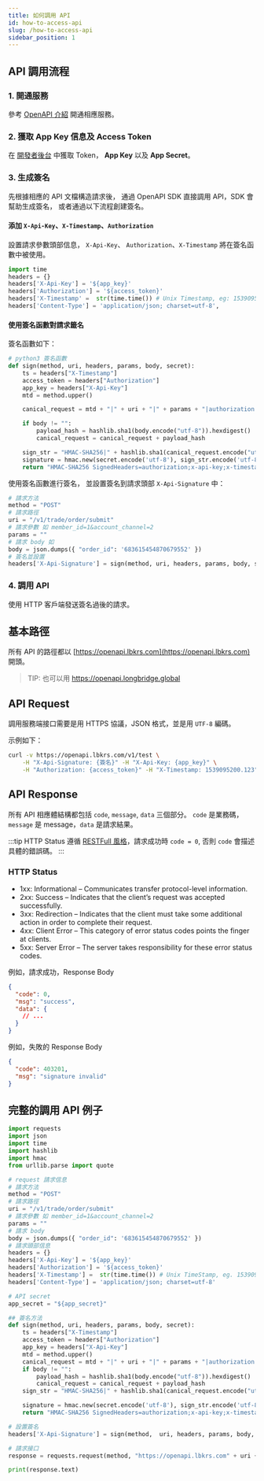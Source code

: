 ```yaml
---
title: 如何調用 API
id: how-to-access-api
slug: /how-to-access-api
sidebar_position: 1
---
```


## API 調用流程

### 1. 開通服務

參考 [OpenAPI 介紹](../docs/#如何開通) 開通相應服務。

### 2. 獲取 App Key 信息及 Access Token

在 [開發者後台](https://open.longbridgeapp.com/account) 中獲取 Token， **App Key** 以及 **App Secret**。

### 3. 生成簽名

先根據相應的 API 文檔構造請求後， 通過 OpenAPI SDK 直接調用 API，SDK 會幫助生成簽名， 或者通過以下流程創建簽名。

#### 添加 `X-Api-Key`、`X-Timestamp`、`Authorization`

設置請求參數頭部信息， `X-Api-Key`、 `Authorization`、`X-Timestamp` 將在簽名函數中被使用。

```python
import time
headers = {}
headers['X-Api-Key'] = '${app_key}'
headers['Authorization'] = '${access_token}'
headers['X-Timestamp' =  str(time.time()) # Unix Timestamp, eg: 1539095200.123
headers['Content-Type'] = 'application/json; charset=utf-8',
```

#### 使用簽名函數對請求籤名

簽名函數如下：

```py
# python3 簽名函數
def sign(method, uri, headers, params, body, secret):
    ts = headers["X-Timestamp"]
    access_token = headers["Authorization"]
    app_key = headers["X-Api-Key"]
    mtd = method.upper()

    canical_request = mtd + "|" + uri + "|" + params + "|authorization:" + access_token + "\nx-api-key:" + app_key + "\nx-timestamp:" + ts + "\n|authorization;x-api-key;x-timestamp|"

    if body != "":
        payload_hash = hashlib.sha1(body.encode("utf-8")).hexdigest()
        canical_request = canical_request + payload_hash

    sign_str = "HMAC-SHA256|" + hashlib.sha1(canical_request.encode("utf-8")).hexdigest()
    signature = hmac.new(secret.encode('utf-8'), sign_str.encode('utf-8'), digestmod=hashlib.sha256).hexdigest()
    return "HMAC-SHA256 SignedHeaders=authorization;x-api-key;x-timestamp, Signature=" + signature

```

使用簽名函數進行簽名， 並設置簽名到請求頭部 `X-Api-Signature` 中：

```py
# 請求方法
method = "POST"
# 請求路徑
uri = "/v1/trade/order/submit"
# 請求參數 如 member_id=1&account_channel=2
params = ""
# 請求 body 如
body = json.dumps({ "order_id": '683615454870679552' })
# 簽名並設置
headers['X-Api-Signature'] = sign(method, uri, headers, params, body, secret)

```

### 4. 調用 API

使用 HTTP 客戶端發送簽名過後的請求。

## 基本路徑

所有 API 的路徑都以 [https://openapi.lbkrs.com](https://openapi.lbkrs.com) 開頭。

> TIP: 也可以用 https://openapi.longbridge.global

## API Request

調用服務端接口需要是用 HTTPS 協議，JSON 格式，並是用 `UTF-8` 編碼。

示例如下：

```bash
curl -v https://openapi.lbkrs.com/v1/test \
    -H "X-Api-Signature: {簽名}" -H "X-Api-Key: {app_key}" \
    -H "Authorization: {access_token}" -H "X-Timestamp: 1539095200.123"
```

## API Response

所有 API 相應體結構都包括 `code`, `message`, `data` 三個部分。 `code` 是業務碼，`message` 是 message，`data` 是請求結果。

:::tip
HTTP Status 遵循 [RESTFull 風格](https://restfulapi.net/http-status-codes)，請求成功時 `code = 0`, 否則 `code` 會描述具體的錯誤碼。
:::

### HTTP Status

- 1xx: Informational – Communicates transfer protocol-level information.
- 2xx: Success – Indicates that the client’s request was accepted successfully.
- 3xx: Redirection – Indicates that the client must take some additional action in order to complete their request.
- 4xx: Client Error – This category of error status codes points the finger at clients.
- 5xx: Server Error – The server takes responsibility for these error status codes.

例如，請求成功，Response Body

```json
{
  "code": 0,
  "msg": "success",
  "data": {
    // ...
  }
}
```

例如，失敗的 Response Body

```json
{
  "code": 403201,
  "msg": "signature invalid"
}
```

## 完整的調用 API 例子

```py
import requests
import json
import time
import hashlib
import hmac
from urllib.parse import quote

# request 請求信息
# 請求方法
method = "POST"
# 請求路徑
uri = "/v1/trade/order/submit"
# 請求參數 如 member_id=1&account_channel=2
params = ""
# 請求 body
body = json.dumps({ "order_id": '683615454870679552' })
# 請求頭部信息
headers = {}
headers['X-Api-Key'] = '${app_key}'
headers['Authorization'] = '${access_token}'
headers['X-Timestamp'] =  str(time.time()) # Unix TimeStamp, eg. 1539095200.123
headers['Content-Type'] = 'application/json; charset=utf-8'

# API secret
app_secret = "${app_secret}"

## 簽名方法
def sign(method, uri, headers, params, body, secret):
    ts = headers["X-Timestamp"]
    access_token = headers["Authorization"]
    app_key = headers["X-Api-Key"]
    mtd = method.upper()
    canical_request = mtd + "|" + uri + "|" + params + "|authorization:" + access_token + "\nx-api-key:" + app_key + "\nx-timestamp:" + ts + "\n|authorization;x-api-key;x-timestamp|"
    if body != "":
        payload_hash = hashlib.sha1(body.encode("utf-8")).hexdigest()
        canical_request = canical_request + payload_hash
    sign_str = "HMAC-SHA256|" + hashlib.sha1(canical_request.encode("utf-8")).hexdigest()

    signature = hmac.new(secret.encode('utf-8'), sign_str.encode('utf-8'), digestmod=hashlib.sha256).hexdigest()
    return "HMAC-SHA256 SignedHeaders=authorization;x-api-key;x-timestamp, Signature=" + signature

# 設置簽名
headers['X-Api-Signature'] = sign(method,  uri, headers, params, body, app_secret)

# 請求接口
response = requests.request(method, "https://openapi.lbkrs.com" + uri + '?' + params, headers=headers, data=body)

print(response.text)

```
